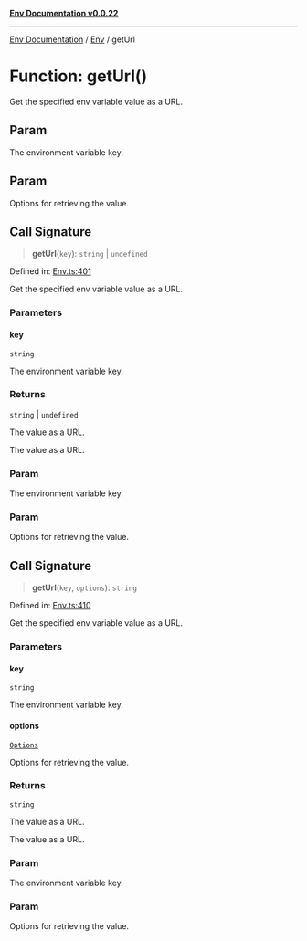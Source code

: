 [**Env Documentation v0.0.22**](../../README.md)

***

[Env Documentation](../../modules.md) / [Env](../README.md) / getUrl

# Function: getUrl()

Get the specified env variable value as a URL.

## Param

The environment variable key.

## Param

Options for retrieving the value.

## Call Signature

> **getUrl**(`key`): `string` \| `undefined`

Defined in: [Env.ts:401](https://github.com/stonemjs/env/blob/320b081e7574fcb1610bef7c2b4d7c8fcf9f9dd5/src/Env.ts#L401)

Get the specified env variable value as a URL.

### Parameters

#### key

`string`

The environment variable key.

### Returns

`string` \| `undefined`

The value as a URL.

The value as a URL.

### Param

The environment variable key.

### Param

Options for retrieving the value.

## Call Signature

> **getUrl**(`key`, `options`): `string`

Defined in: [Env.ts:410](https://github.com/stonemjs/env/blob/320b081e7574fcb1610bef7c2b4d7c8fcf9f9dd5/src/Env.ts#L410)

Get the specified env variable value as a URL.

### Parameters

#### key

`string`

The environment variable key.

#### options

[`Options`](../../declarations/interfaces/Options.md)

Options for retrieving the value.

### Returns

`string`

The value as a URL.

The value as a URL.

### Param

The environment variable key.

### Param

Options for retrieving the value.
